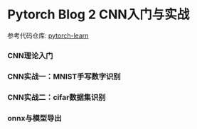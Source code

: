 # Pytorch Blog 2 CNN入门与实战

参考代码仓库: [pytorch-learn](https://github.com/openhe-hub/pytorch-learn.git)

### CNN理论入门
### CNN实战一：MNIST手写数字识别
### CNN实战二：cifar数据集识别
### onnx与模型导出